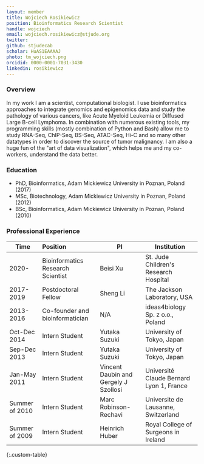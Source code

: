 ```yaml
---
layout: member
title: Wojciech Rosikiewicz
position: Bioinformatics Research Scientist
handle: wojciech
email: wojciech.rosikiewicz@stjude.org
twitter:
github: stjudecab
scholar: HuAS1EAAAAJ
photo: tm_wojciech.png
orcidid: 0000-0001-7031-3430
linkedin: rosikiewicz
---
```


### Overview
In my work I am a scientist, computational biologist. I use bioinformatics approaches to integrate genomics and epigenomics data and study the pathology of various cancers, like Acute Myeloid Leukemia or Diffused Large B-cell Lymphoma. In combination with numerous existing tools, my programming skills (mostly combination of Python and Bash) allow me to study RNA-Seq, ChIP-Seq, BS-Seq, ATAC-Seq, Hi-C and so many other datatypes in order to discover the source of tumor malignancy. I am also a huge fun of the "art of data visualization", which helps me and my co-workers, understand the data better.

### Education
 - PhD, Bioinformatics, Adam Mickiewicz University in Poznan, Poland (2017)
 - MSc, Biotechnology, Adam Mickiewicz University in Poznan, Poland (2012)
 - BSc, Bioinformatics, Adam Mickiewicz University in Poznan, Poland (2010)

### Professional Experience

Time           | Position                           | PI                                    | Institution                               |
-----------    | :----------------------            | ---------------------------------     | ---------------------------------         |
2020-          | Bioinformatics Research Scientist  | Beisi Xu                              | St. Jude Children's Research Hospital     |
2017-2019      | Postdoctoral Fellow                | Sheng Li                              | The Jackson Laboratory, USA               |
2013-2016      | Co-founder and bioinformatician    | N/A                                   | ideas4biology Sp. z o.o., Poland          |
Oct-Dec 2014   | Intern Student                     | Yutaka Suzuki                         | University of Tokyo, Japan                |
Sep-Dec 2013   | Intern Student                     | Yutaka Suzuki                         | University of Tokyo, Japan                |
Jan-May 2011   | Intern Student                     | Vincent Daubin and Gergely J Szollosi | Université Claude Bernard Lyon 1, France  |
Summer of 2010 | Intern Student                     | Marc Robinson-Rechavi                 | Universite de Lausanne, Switzerland       |
Summer of 2009 | Intern Student                     | Heinrich Huber                        | Royal College of Surgeons in Ireland      |
{:.custom-table}